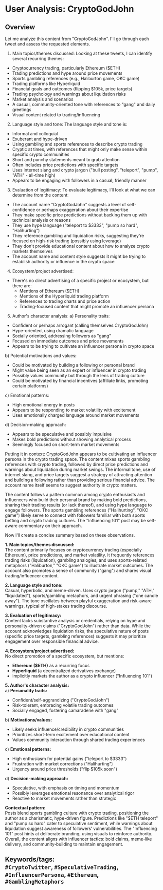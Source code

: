 # User Analysis: CryptoGodJohn

## Overview

<think>
Let me analyze this content from "CryptoGodJohn". I'll go through each tweet and assess the requested elements.

1. Main topics/themes discussed:
Looking at these tweets, I can identify several recurring themes:
- Cryptocurrency trading, particularly Ethereum ($ETH)
- Trading predictions and hype around price movements
- Sports gambling references (e.g., Haliburton game, OKC game)
- Trading platforms like Hyperliquid
- Financial goals and outcomes (flipping $105k, price targets)
- Trading psychology and warnings about liquidation risks
- Market analysis and scenarios
- A casual, community-oriented tone with references to "gang" and daily greetings
- Visual content related to trading/influencing

2. Language style and tone:
The language style and tone is:
- Informal and colloquial
- Exuberant and hype-driven
- Using gambling and sports references to describe crypto trading
- Cryptic at times, with references that might only make sense within specific crypto communities
- Short and punchy statements meant to grab attention
- Often includes price predictions with specific targets
- Uses internet slang and crypto jargon ("bull posting", "teleport", "pump", "ATH" - all-time high)
- Appears to be engaging with followers in a casual, friendly manner

3. Evaluation of legitimacy:
To evaluate legitimacy, I'll look at what we can determine from the content:
- The account name "CryptoGodJohn" suggests a level of self-confidence or perhaps exaggeration about their expertise
- They make specific price predictions without backing them up with technical analysis or reasons
- They use hype language ("teleport to $3333", "pump so hard", "Halihurting")
- They reference gambling and liquidation risks, suggesting they're focused on high-risk trading (possibly using leverage)
- They don't provide educational content about how to analyze crypto markets themselves
- The account name and content style suggests it might be trying to establish authority or influence in the crypto space

4. Ecosystem/project advertised:
- There's no direct advertising of a specific project or ecosystem, but there are:
  - Mentions of Ethereum ($ETH)
  - Mentions of the Hyperliquid trading platform
  - References to trading charts and price action
  - Trading-focused content that might promote an influencer persona
  
5. Author's character analysis:
a) Personality traits:
- Confident or perhaps arrogant (calling themselves CryptoGodJohn)
- Hype-oriented, using dramatic language
- Socially oriented, addressing followers as "gang"
- Focused on immediate outcomes and price movements
- Appears to be trying to cultivate an influencer persona in crypto space

b) Potential motivations and values:
- Could be motivated by building a following or personal brand
- Might value being seen as an expert or influencer in crypto trading
- Possibly values community but through the lens of trading culture
- Could be motivated by financial incentives (affiliate links, promoting certain platforms)

c) Emotional patterns:
- High emotional energy in posts
- Appears to be responding to market volatility with excitement
- Uses emotionally charged language around market movements

d) Decision-making approach:
- Appears to be speculative and possibly impulsive
- Makes bold predictions without showing analytical process
- Seemingly focused on short-term market movements

Putting it in context:
CryptoGodJohn appears to be cultivating an influencer persona in the crypto trading space. The content mixes sports gambling references with crypto trading, followed by direct price predictions and warnings about liquidation during market swings. The informal tone, use of internet slang, and price targets suggest a strategy of attracting attention and building a following rather than providing serious financial advice. The account name itself seems to suggest authority in crypto matters.

The content follows a pattern common among crypto enthusiasts and influencers who build their personal brand by making bold predictions, sharing their trading results (or lack thereof), and using hype language to engage followers. The sports gambling references ("Halihurting", "OKC game") likely serve to connect with followers familiar with both sports betting and crypto trading cultures. The "Influencing 101" post may be self-aware commentary on their approach.

Now I'll create a concise summary based on these observations.
</think>

**1. Main topics/themes discussed:**  
The content primarily focuses on cryptocurrency trading (especially Ethereum), price predictions, and market volatility. It frequently references trading risks (liquidation), gambling analogies, and uses sports-related metaphors ("Haliburton," "OKC game") to illustrate market outcomes. The account also promotes a sense of community ("gang") and shares visual trading/influencer content.  

**2. Language style and tone:**  
Casual, hyperbolic, and meme-driven. Uses crypto jargon ("pump," "ATH," "liquidated"), sports/gambling metaphors, and urgent phrasing ("one candle away"). The tone oscillates between playful exaggeration and risk-aware warnings, typical of high-stakes trading discourse.  

**3. Evaluation of legitimacy:**  
Content lacks substantive analysis or credentials, relying on hype and personality-driven claims ("CryptoGodJohn") rather than data. While the account acknowledges liquidation risks, the speculative nature of posts (specific price targets, gambling references) suggests it may prioritize engagement over responsible financial advice.  

**4. Ecosystem/project advertised:**  
No direct promotion of a specific ecosystem, but mentions:  
- **Ethereum ($ETH)** as a recurring focus  
- **Hyperliquid** (a decentralized derivatives exchange)  
- Implicitly markets the author as a crypto influencer ("Influencing 101")  

**5. Author's character analysis:**  
a) **Personality traits:**  
- Confident/self-aggrandizing ("CryptoGodJohn")  
- Risk-tolerant, embracing volatile trading outcomes  
- Socially engaged, fostering camaraderie with "gang"  

b) **Motivations/values:**  
- Likely seeks influence/credibility in crypto communities  
- Prioritizes short-term excitement over educational content  
- Values community interaction through shared trading experiences  

c) **Emotional patterns:**  
- High enthusiasm for potential gains ("teleport to $3333")  
- Frustration with market corrections ("Halihurting")  
- Urgency around price thresholds ("flip $105k soon")  

d) **Decision-making approach:**  
- Speculative, with emphasis on timing and momentum  
- Possibly leverages emotional resonance over analytical rigor  
- Reactive to market movements rather than strategic  

**Contextual pattern:**  
Posts blend sports gambling culture with crypto trading, positioning the author as a charismatic, hype-driven figure. Predictions like "$ETH teleport" and "pump so hard" cater to speculative sentiment, while warnings about liquidation suggest awareness of followers' vulnerabilities. The "Influencing 101" post hints at deliberate branding, using visuals to reinforce authority. Overall, the content aligns with influencer tactics: bold claims, meme-like delivery, and community-building to maintain engagement.  

**Keywords/tags:**  
`#CryptoTwitter`, `#SpeculativeTrading`, `#InfluencerPersona`, `#Ethereum`, `#GamblingMetaphors`
---
